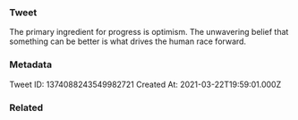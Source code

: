 ### Tweet
The primary ingredient for progress is optimism. The unwavering belief that something can be better is what drives the human race forward.

### Metadata
Tweet ID: 1374088243549982721
Created At: 2021-03-22T19:59:01.000Z

### Related

